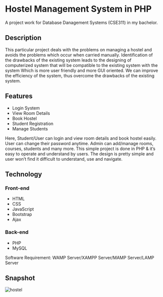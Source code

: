 # Hostel Management System in PHP
A project work for Database Danagement Systems (CSE311) in my bachelor.

## Description
This particular project deals with the problems on managing a hostel and avoids the problems which occur when carried manually. Identification of the drawbacks of the existing system leads to the designing of computerized system that will be compatible to the existing system with the system Which is more user friendly and more GUI oriented. We can improve the efficiency of the system, thus overcome the drawbacks of the existing system.

## Features
* Login System
* View Room Details
* Book Hostel
* Student Registration
* Manage Students

Here, Student/User can login and view room details and book hostel easily. User can change their password anytime. Admin can add/manage rooms, courses, students and many more. This simple project is done in PHP & it’s easy to operate and understand by users. The design is pretty simple and user won’t find it difficult to understand, use and navigate.

## Technology
### Front-end
* HTML
* CSS
* JavaScript
* Bootstrap
* Ajax
### Back-end
* PHP
* MySQL

Software Requirement: WAMP Server/XAMPP Server/MAMP Server/LAMP Server

## Snapshot
![hostel](https://github.com/shuuuvo/hostel-php/assets/129393771/2a7a3f18-a6ad-4876-acca-1399b79340fd)

